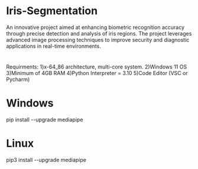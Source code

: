 # Iris-Segmentation
An innovative project aimed at enhancing biometric recognition accuracy through precise detection and analysis of iris regions. The project leverages advanced image processing techniques to improve security and diagnostic applications in real-time environments.
#
Requirments:
1)x-64_86 architecture, multi-core system.
2)Windows 11 OS
3)Minimum of 4GB RAM
4)Python Interpreter = 3.10
5)Code Editor (VSC or Pycharm)
#
# Windows
pip install --upgrade mediapipe 
# Linux
pip3 install --upgrade mediapipe
